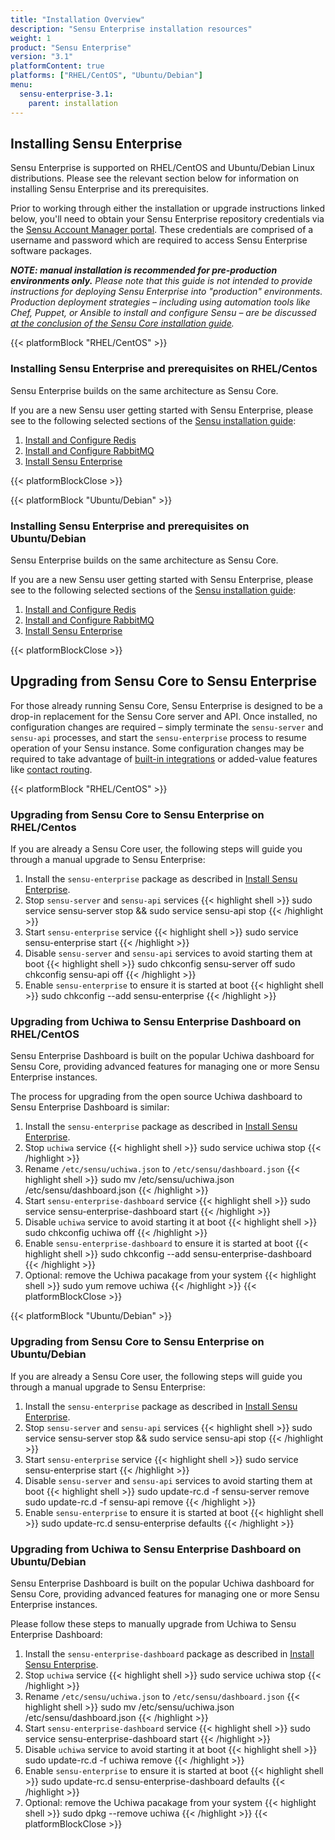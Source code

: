 ```yaml
---
title: "Installation Overview"
description: "Sensu Enterprise installation resources"
weight: 1
product: "Sensu Enterprise"
version: "3.1"
platformContent: true
platforms: ["RHEL/CentOS", "Ubuntu/Debian"]
menu:
  sensu-enterprise-3.1:
    parent: installation
---
```


## Installing Sensu Enterprise

Sensu Enterprise is supported on RHEL/CentOS and Ubuntu/Debian Linux
distributions. Please see the relevant section below for information
on installing Sensu Enterprise and its prerequisites.

Prior to working through either the installation or upgrade
instructions linked below, you'll need to obtain your Sensu Enterprise
repository credentials via the [Sensu Account Manager
portal][1]. These credentials are comprised of
a username and password which are required to access Sensu Enterprise
software packages.

_**NOTE: manual installation is recommended for pre-production environments
only.** Please note that this guide is not intended to provide instructions for
deploying Sensu Enterprise into "production" environments. Production
deployment strategies &ndash; including using automation tools like
Chef, Puppet, or Ansible to install and configure Sensu &ndash; are
be discussed [at the conclusion of the Sensu Core installation guide][2]._

{{< platformBlock "RHEL/CentOS" >}}
### Installing Sensu Enterprise and prerequisites on RHEL/Centos

Sensu Enterprise builds on the same architecture as Sensu Core.

If you are a new Sensu user getting started with Sensu Enterprise,
please see to the following selected sections of the [Sensu installation guide][3]:

1. [Install and Configure Redis](/sensu-core/1.4/install-redis-on-rhel-centos)
2. [Install and Configure RabbitMQ](/sensu-core/1.4/install-rabbitmq-on-rhel-centos)
3. [Install Sensu Enterprise](/sensu-core/1.4/platforms/sensu-on-rhel-centos/#sensu-enterprise)   

{{< platformBlockClose >}}

{{< platformBlock "Ubuntu/Debian" >}}
### Installing Sensu Enterprise and prerequisites on Ubuntu/Debian

Sensu Enterprise builds on the same architecture as Sensu Core.

If you are a new Sensu user getting started with Sensu Enterprise,
please see to the following selected sections of the [Sensu installation guide][3]:

1. [Install and Configure Redis](/sensu-core/1.4/install-redis-on-ubuntu-debian)
2. [Install and Configure RabbitMQ](/sensu-core/1.4/install-rabbitmq-on-ubuntu-debian)
3. [Install Sensu Enterprise](/sensu-core/1.4/platforms/sensu-on-ubuntu-debian/#sensu-enterprise)

{{< platformBlockClose >}}

## Upgrading from Sensu Core to Sensu Enterprise

For those already running Sensu Core, Sensu Enterprise is designed to be a
drop-in replacement for the Sensu Core server and API. Once installed,
no configuration changes are required – simply terminate the
`sensu-server` and `sensu-api` processes, and start the `sensu-enterprise`
process to resume operation of your Sensu instance. Some configuration
changes may be required to take advantage of [built-in integrations][4]
or added-value features like [contact routing][5].

{{< platformBlock "RHEL/CentOS" >}}
### Upgrading from Sensu Core to Sensu Enterprise on RHEL/Centos

If you are already a Sensu Core user, the following steps will guide
you through a manual upgrade to Sensu Enterprise:

1. Install the `sensu-enterprise` package as described in [Install Sensu Enterprise](/sensu-core/1.4/platforms/sensu-on-rhel-centos/#sensu-enterprise).
2. Stop `sensu-server` and `sensu-api` services
{{< highlight shell >}}
sudo service sensu-server stop && sudo service sensu-api stop
{{< /highlight >}}
3. Start `sensu-enterprise` service
{{< highlight shell >}}
sudo service sensu-enterprise start
{{< /highlight >}}
4. Disable `sensu-server` and `sensu-api` services to avoid starting
them at boot
{{< highlight shell >}}
sudo chkconfig sensu-server off
sudo chkconfig sensu-api off
{{< /highlight >}}
5. Enable `sensu-enterprise` to ensure it is started at boot
{{< highlight shell >}}
sudo chkconfig --add sensu-enterprise
{{< /highlight >}}

### Upgrading from Uchiwa to Sensu Enterprise Dashboard on RHEL/CentOS

Sensu Enterprise Dashboard is built on the popular Uchiwa dashboard
for Sensu Core, providing advanced features for managing one or more
Sensu Enterprise instances.

The process for upgrading from the open source Uchiwa dashboard to
Sensu Enterprise Dashboard is similar:

1. Install the `sensu-enterprise` package as described in [Install Sensu Enterprise](/sensu-core/1.4/platforms/sensu-on-rhel-centos/#sensu-enterprise).
2. Stop `uchiwa` service
{{< highlight shell >}}
sudo service uchiwa stop
{{< /highlight >}}
3. Rename `/etc/sensu/uchiwa.json` to `/etc/sensu/dashboard.json`
{{< highlight shell >}}
sudo mv /etc/sensu/uchiwa.json /etc/sensu/dashboard.json
{{< /highlight >}}
4. Start `sensu-enterprise-dashboard` service
{{< highlight shell >}}
sudo service sensu-enterprise-dashboard start
{{< /highlight >}}
5. Disable `uchiwa` service to avoid starting it at boot
{{< highlight shell >}}
sudo chkconfig uchiwa off
{{< /highlight >}}
6. Enable `sensu-enterprise-dashboard` to ensure it is started at boot
{{< highlight shell >}}
sudo chkconfig --add sensu-enterprise-dashboard
{{< /highlight >}}
7. Optional: remove the Uchiwa pacakage from your system
{{< highlight shell >}}
sudo yum remove uchiwa
{{< /highlight >}}
{{< platformBlockClose >}}

{{< platformBlock "Ubuntu/Debian" >}}
### Upgrading from Sensu Core to Sensu Enterprise on Ubuntu/Debian

If you are already a Sensu Core user, the following steps will guide
you through a manual upgrade to Sensu Enterprise:

1. Install the `sensu-enterprise` package as described in [Install Sensu Enterprise](/sensu-core/1.4/platforms/sensu-on-rhel-centos/#sensu-enterprise).
2. Stop `sensu-server` and `sensu-api` services
{{< highlight shell >}}
sudo service sensu-server stop && sudo service sensu-api stop
{{< /highlight >}}
3. Start `sensu-enterprise` service
{{< highlight shell >}}
sudo service sensu-enterprise start
{{< /highlight >}}
4. Disable `sensu-server` and `sensu-api` services to avoid starting
them at boot
{{< highlight shell >}}
sudo update-rc.d -f sensu-server remove
sudo update-rc.d -f sensu-api remove
{{< /highlight >}}
5. Enable `sensu-enterprise` to ensure it is started at boot
{{< highlight shell >}}
sudo update-rc.d sensu-enterprise defaults
{{< /highlight >}}

### Upgrading from Uchiwa to Sensu Enterprise Dashboard on Ubuntu/Debian

Sensu Enterprise Dashboard is built on the popular Uchiwa dashboard
for Sensu Core, providing advanced features for managing one or more
Sensu Enterprise instances.

Please follow these steps to manually upgrade from Uchiwa to Sensu
Enterprise Dashboard:

1. Install the `sensu-enterprise-dashboard` package as described in [Install Sensu Enterprise](/sensu-core/1.4/platforms/sensu-on-rhel-centos/#sensu-enterprise).
2. Stop `uchiwa` service
{{< highlight shell >}}
sudo service uchiwa stop
{{< /highlight >}}
3. Rename `/etc/sensu/uchiwa.json` to `/etc/sensu/dashboard.json`
{{< highlight shell >}}
sudo mv /etc/sensu/uchiwa.json /etc/sensu/dashboard.json
{{< /highlight >}}
4. Start `sensu-enterprise-dashboard` service
{{< highlight shell >}}
sudo service sensu-enterprise-dashboard start
{{< /highlight >}}
5. Disable `uchiwa` service to avoid starting it at boot
{{< highlight shell >}}
sudo update-rc.d -f uchiwa remove
{{< /highlight >}}
6. Enable `sensu-enterprise` to ensure it is started at boot
{{< highlight shell >}}
sudo update-rc.d sensu-enterprise-dashboard defaults
{{< /highlight >}}
7. Optional: remove the Uchiwa pacakage from your system
{{< highlight shell >}}
sudo dpkg --remove uchiwa
{{< /highlight >}}
{{< platformBlockClose >}}

[1]: https://account.sensu.io/
[2]: /sensu-core/1.4/installation/
[3]: /sensu-core/1.4/installation/summary
[4]: ../built-in-handlers/#list-of-built-in-handlers
[5]: ../contact-routing
